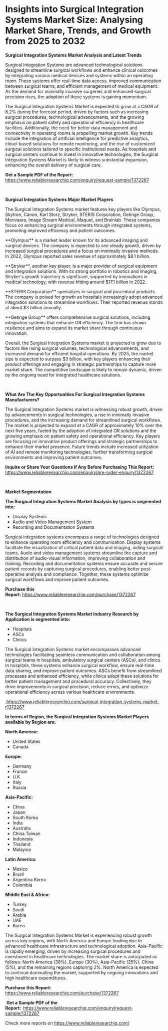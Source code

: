 <p><h1>Insights into Surgical Integration Systems Market Size: Analysing Market Share, Trends, and Growth from 2025 to 2032</h1></p><p><strong>Surgical Integration Systems Market Analysis and Latest Trends</strong></p>
<p><p>Surgical Integration Systems are advanced technological solutions designed to streamline surgical workflows and enhance clinical outcomes by integrating various medical devices and systems within an operating room. These systems offer real-time data access, improved communication between surgical teams, and efficient management of medical equipment. As the demand for minimally invasive surgeries and enhanced surgical precision rises, the adoption of these systems is gaining momentum.</p><p>The Surgical Integration Systems Market is expected to grow at a CAGR of 8.2% during the forecast period, driven by factors such as increasing surgical procedures, technological advancements, and the growing emphasis on patient safety and operational efficiency in healthcare facilities. Additionally, the need for better data management and connectivity in operating rooms is propelling market growth. Key trends include the integration of artificial intelligence for predictive analytics, cloud-based solutions for remote monitoring, and the rise of customized surgical solutions tailored to specific institutional needs. As hospitals and surgical centers continue to invest in innovative technologies, the Surgical Integration Systems Market is likely to witness substantial expansion, enhancing the overall delivery of surgical care.</p></p>
<p><strong>Get a Sample PDF of the Report:&nbsp;</strong> <a href="https://www.reliableresearchiq.com/enquiry/request-sample/1372267?utm_campaign=2730&utm_medium=2&utm_source=Github&utm_content=ia&utm_term=22032025&utm_id=surgical-integration-systems">https://www.reliableresearchiq.com/enquiry/request-sample/1372267</a></p>
<p>&nbsp;</p>
<p><strong>Surgical Integration Systems Major Market Players</strong></p>
<p><p>The Surgical Integration Systems market features key players like Olympus, Skytron, Canon, Karl Storz, Stryker, STERIS Corporation, Getinge Group, Merivaara, Image Stream Medical, Maquet, and Brainlab. These companies focus on enhancing surgical environments through integrated systems, promoting improved efficiency and patient outcomes.</p><p>**Olympus** is a market leader known for its advanced imaging and surgical devices. The company is expected to see steady growth, driven by increased surgical procedures and a focus on minimally invasive methods. In 2022, Olympus reported sales revenue of approximately $8.1 billion.</p><p>**Stryker**, another key player, is a major provider of surgical equipment and integration solutions. With its strong portfolio in robotics and imaging, Stryker's growth trajectory is significant, supported by innovations in medical technology, with revenue hitting around $17.1 billion in 2022.</p><p>**STERIS Corporation** specializes in surgical and procedural products. The company is poised for growth as hospitals increasingly adopt advanced integration solutions to streamline workflows. Their reported revenue stands at about $3 billion annually.</p><p>**Getinge Group** offers comprehensive surgical solutions, including integration systems that enhance OR efficiency. The firm has shown resilience and aims to expand its market share through continuous innovation.</p><p>Overall, the Surgical Integration Systems market is projected to grow due to factors like rising surgical volumes, technological advancements, and increased demand for efficient hospital operations. By 2025, the market size is expected to surpass $3 billion, with key players enhancing their product offerings and engaging in strategic partnerships to capture more market share. The competitive landscape is likely to remain dynamic, driven by the ongoing need for integrated healthcare solutions.</p></p>
<p>&nbsp;</p>
<p><strong>What Are The Key Opportunities For Surgical Integration Systems Manufacturers?</strong></p>
<p><p>The Surgical Integration Systems market is witnessing robust growth, driven by advancements in surgical technologies, a rise in minimally invasive procedures, and the increasing demand for streamlined surgical workflows. The market is projected to expand at a CAGR of approximately 10% over the next five years, fueled by the adoption of integrated OR solutions and the growing emphasis on patient safety and operational efficiency. Key players are focusing on innovative product offerings and strategic partnerships to enhance their market presence. Future trends include increased utilization of AI and remote monitoring technologies, further transforming surgical environments and improving patient outcomes.</p></p>
<p><strong>Inquire or Share Your Questions If Any Before Purchasing This Report:</strong> <a href="https://www.reliableresearchiq.com/enquiry/pre-order-enquiry/1372267?utm_campaign=2730&utm_medium=2&utm_source=Github&utm_content=ia&utm_term=22032025&utm_id=surgical-integration-systems">https://www.reliableresearchiq.com/enquiry/pre-order-enquiry/1372267</a></p>
<p>&nbsp;</p>
<p><strong>Market Segmentation</strong></p>
<p><strong>The Surgical Integration Systems Market Analysis by types is segmented into:</strong></p>
<p><ul><li>Display Systems</li><li>Audio and Video Management System</li><li>Recording and Documentation Systems</li></ul></p>
<p><p>Surgical integration systems encompass a range of technologies designed to enhance operating room efficiency and communication. Display systems facilitate the visualization of critical patient data and imaging, aiding surgical teams. Audio and video management systems streamline the capture and distribution of audio-visual information, improving collaboration and training. Recording and documentation systems ensure accurate and secure patient records by capturing surgical procedures, enabling better post-operative analysis and compliance. Together, these systems optimize surgical workflows and improve patient outcomes.</p></p>
<p><strong>Purchase this Report:&nbsp;</strong><a href="https://www.reliableresearchiq.com/purchase/1372267?utm_campaign=2730&utm_medium=2&utm_source=Github&utm_content=ia&utm_term=22032025&utm_id=surgical-integration-systems">https://www.reliableresearchiq.com/purchase/1372267</a></p>
<p>&nbsp;</p>
<p><strong>The Surgical Integration Systems Market Industry Research by Application is segmented into:</strong></p>
<p><ul><li>Hospitals</li><li>ASCs</li><li>Clinics</li></ul></p>
<p><p>The Surgical Integration Systems market encompasses advanced technologies facilitating seamless communication and collaboration among surgical teams in hospitals, ambulatory surgical centers (ASCs), and clinics. In hospitals, these systems enhance surgical workflow, ensure real-time data sharing, and improve patient outcomes. ASCs benefit from streamlined processes and enhanced efficiency, while clinics adopt these solutions for better patient management and procedural accuracy. Collectively, they drive improvements in surgical precision, reduce errors, and optimize operational efficiency across various healthcare environments.</p></p>
<p><a href="https://www.reliableresearchiq.com/surgical-integration-systems-market-r1372267?utm_campaign=2730&utm_medium=2&utm_source=Github&utm_content=ia&utm_term=22032025&utm_id=surgical-integration-systems">&nbsp;https://www.reliableresearchiq.com/surgical-integration-systems-market-r1372267</a></p>
<p><strong>In terms of Region, the Surgical Integration Systems Market Players available by Region are:</strong></p>
<p>
    <p> <strong> North America: </strong>
        <ul>
            <li>United States</li>
            <li>Canada</li>
        </ul>
        </p> 
    <p> <strong> Europe: </strong>
        <ul>
            <li>Germany</li>
            <li>France</li>
            <li>U.K.</li>
            <li>Italy</li>
            <li>Russia</li>
        </ul>
        </p> 
    <p> <strong> Asia-Pacific: </strong>
        <ul>
            <li>China</li>
            <li>Japan</li>
            <li>South Korea</li>
            <li>India</li>
            <li>Australia</li>
            <li>China Taiwan</li>
            <li>Indonesia</li>
            <li>Thailand</li>
            <li>Malaysia</li>
        </ul>
        </p> 
    <p> <strong> Latin America: </strong>
        <ul>
            <li>Mexico</li>
            <li>Brazil</li>
            <li>Argentina Korea</li>
            <li>Colombia</li>
        </ul>
        </p> 
    <p> <strong> Middle East & Africa: </strong>
        <ul>
            <li>Turkey</li>
            <li>Saudi</li>
            <li>Arabia</li>
            <li>UAE</li>
            <li>Korea</li>
        </ul>
    </p>
    </p>
<p><p>The Surgical Integration Systems Market is experiencing robust growth across key regions, with North America and Europe leading due to advanced healthcare infrastructure and technological adoption. Asia-Pacific is rapidly emerging, driven by increasing surgical procedures and investment in healthcare technologies. The market share is anticipated as follows: North America (38%), Europe (30%), Asia-Pacific (25%), China (5%), and the remaining regions capturing 2%. North America is expected to continue dominating the market, supported by ongoing innovations and high healthcare expenditures.</p></p>
<p><strong>Purchase this Report: </strong><a href="https://www.reliableresearchiq.com/purchase/1372267?utm_campaign=2730&utm_medium=2&utm_source=Github&utm_content=ia&utm_term=22032025&utm_id=surgical-integration-systems">https://www.reliableresearchiq.com/purchase/1372267</a></p>
<p>&nbsp;<strong>Get a Sample PDF of the Report:&nbsp;&nbsp;</strong><a href="https://www.reliableresearchiq.com/enquiry/request-sample/1372267?utm_campaign=2730&utm_medium=2&utm_source=Github&utm_content=ia&utm_term=22032025&utm_id=surgical-integration-systems">https://www.reliableresearchiq.com/enquiry/request-sample/1372267</a></p>
<p><strong></strong></p>
<p>Check more reports on <a href="https://www.reliableresearchiq.com/?utm_campaign=2730&utm_medium=2&utm_source=Github&utm_content=ia&utm_term=22032025&utm_id=surgical-integration-systems">https://www.reliableresearchiq.com/</a></p>